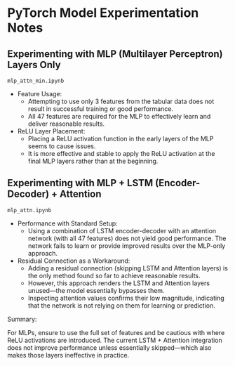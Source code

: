 # PyTorch Model Experimentation Notes

## Experimenting with MLP (Multilayer Perceptron) Layers Only

`mlp_attn_min.ipynb`

- Feature Usage:
  - Attempting to use only 3 features from the tabular data does not result in successful training or good performance.
  - All 47 features are required for the MLP to effectively learn and deliver reasonable results.
- ReLU Layer Placement:
  - Placing a ReLU activation function in the early layers of the MLP seems to cause issues.
  - It is more effective and stable to apply the ReLU activation at the final MLP layers rather than at the beginning.

## Experimenting with MLP + LSTM (Encoder-Decoder) + Attention

`mlp_attn.ipynb`

- Performance with Standard Setup:
  - Using a combination of LSTM encoder-decoder with an attention network (with all 47 features) does not yield good performance. The network fails to learn or provide improved results over the MLP-only approach.
- Residual Connection as a Workaround:
  - Adding a residual connection (skipping LSTM and Attention layers) is the only method found so far to achieve reasonable results.
  - However, this approach renders the LSTM and Attention layers unused—the model essentially bypasses them.
  - Inspecting attention values confirms their low magnitude, indicating that the network is not relying on them for learning or prediction.

Summary:

For MLPs, ensure to use the full set of features and be cautious with where ReLU activations are introduced.
The current LSTM + Attention integration does not improve performance unless essentially skipped—which also makes those layers ineffective in practice.
